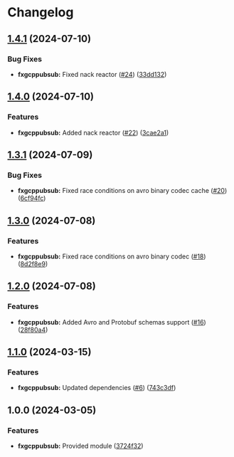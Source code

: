 # Changelog

## [1.4.1](https://github.com/ankorstore/yokai-contrib/compare/fxgcppubsub/v1.4.0...fxgcppubsub/v1.4.1) (2024-07-10)


### Bug Fixes

* **fxgcppubsub:** Fixed nack reactor ([#24](https://github.com/ankorstore/yokai-contrib/issues/24)) ([33dd132](https://github.com/ankorstore/yokai-contrib/commit/33dd1326924ac600c546097143552a65285146cb))

## [1.4.0](https://github.com/ankorstore/yokai-contrib/compare/fxgcppubsub/v1.3.1...fxgcppubsub/v1.4.0) (2024-07-10)


### Features

* **fxgcppubsub:** Added nack reactor ([#22](https://github.com/ankorstore/yokai-contrib/issues/22)) ([3cae2a1](https://github.com/ankorstore/yokai-contrib/commit/3cae2a13ab643a90e3bb2bd323b8e6ef5ee5bac8))

## [1.3.1](https://github.com/ankorstore/yokai-contrib/compare/fxgcppubsub/v1.3.0...fxgcppubsub/v1.3.1) (2024-07-09)


### Bug Fixes

* **fxgcppubsub:** Fixed race conditions on avro binary codec cache ([#20](https://github.com/ankorstore/yokai-contrib/issues/20)) ([6cf94fc](https://github.com/ankorstore/yokai-contrib/commit/6cf94fc822d3859d81e3db04e7b47a34d20c3acd))

## [1.3.0](https://github.com/ankorstore/yokai-contrib/compare/fxgcppubsub/v1.2.0...fxgcppubsub/v1.3.0) (2024-07-08)


### Features

* **fxgcppubsub:** Fixed race conditions on avro binary codec ([#18](https://github.com/ankorstore/yokai-contrib/issues/18)) ([8d2f8e9](https://github.com/ankorstore/yokai-contrib/commit/8d2f8e9e39807b4a564d080396df1e2e6983648b))

## [1.2.0](https://github.com/ankorstore/yokai-contrib/compare/fxgcppubsub/v1.1.0...fxgcppubsub/v1.2.0) (2024-07-08)


### Features

* **fxgcppubsub:** Added Avro and Protobuf schemas support ([#16](https://github.com/ankorstore/yokai-contrib/issues/16)) ([28f80a4](https://github.com/ankorstore/yokai-contrib/commit/28f80a4b725e68203ce26464e4616249ba335af2))

## [1.1.0](https://github.com/ankorstore/yokai-contrib/compare/fxgcppubsub/v1.0.0...fxgcppubsub/v1.1.0) (2024-03-15)


### Features

* **fxgcppubsub:** Updated dependencies ([#6](https://github.com/ankorstore/yokai-contrib/issues/6)) ([743c3df](https://github.com/ankorstore/yokai-contrib/commit/743c3df0d9b5a4216b33b65204a2d9368ba14071))

## 1.0.0 (2024-03-05)


### Features

* **fxgcppubsub:** Provided module ([3724f32](https://github.com/ankorstore/yokai-contrib/commit/3724f32c0d2da448ca53d9054a65fb83c2353b4a))
